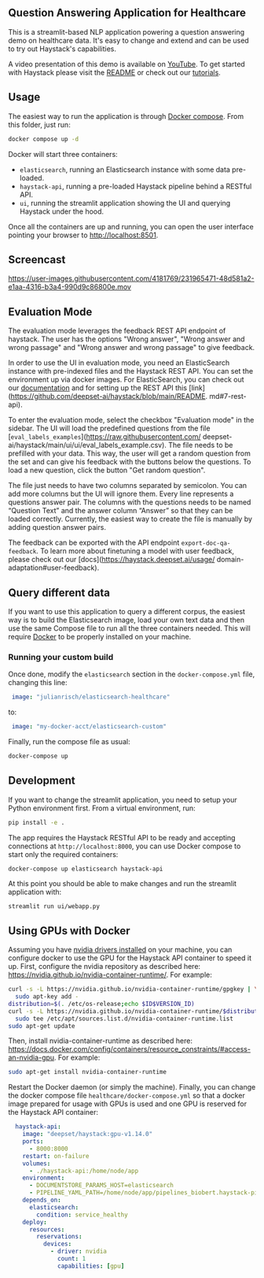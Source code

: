 ## Question Answering Application for Healthcare

This is a streamlit-based NLP application powering a question answering demo on healthcare data. It's easy to change and extend and can be used to try out Haystack's capabilities.

A video presentation of this demo is available on [YouTube](https://www.youtube.com/watch?v=pOnkGdOvYfo). To get started with Haystack please visit the [README](https://github.com/deepset-ai/haystack/tree/main#key-components) or check out our [tutorials](https://haystack.deepset.ai/tutorials/first-qa-system).

## Usage

The easiest way to run the application is through [Docker compose](https://docs.docker.com/compose/).
From this folder, just run:

```sh
docker compose up -d
```

Docker will start three containers:
- `elasticsearch`, running an Elasticsearch instance with some data pre-loaded.
- `haystack-api`, running a pre-loaded Haystack pipeline behind a RESTful API.
- `ui`, running the streamlit application showing the UI and querying Haystack under the hood.

Once all the containers are up and running, you can open the user interface pointing your
browser to [http://localhost:8501](http://localhost:8501).

## Screencast
https://user-images.githubusercontent.com/4181769/231965471-48d581a2-e1aa-4316-b3a4-990d9c86800e.mov

## Evaluation Mode

The evaluation mode leverages the feedback REST API endpoint of haystack. The user has the options
"Wrong answer", "Wrong answer and wrong passage" and "Wrong answer and wrong passage" to give
feedback.

In order to use the UI in evaluation mode, you need an ElasticSearch instance with pre-indexed files
and the Haystack REST API. You can set the environment up via docker images. For ElasticSearch, you
can check out our [documentation](https://haystack.deepset.ai/usage/document-store#initialisation)
and for setting up the REST API this [link](https://github.com/deepset-ai/haystack/blob/main/README.
md#7-rest-api).

To enter the evaluation mode, select the checkbox "Evaluation mode" in the sidebar. The UI will load
the predefined questions from the file [`eval_labels_examples`](https://raw.githubusercontent.com/
deepset-ai/haystack/main/ui/ui/eval_labels_example.csv). The file needs to be prefilled with your
data. This way, the user will get a random question from the set and can give his feedback with the
buttons below the questions. To load a new question, click the button "Get random question".

The file just needs to have two columns separated by semicolon. You can add more columns but the UI
will ignore them. Every line represents a questions answer pair. The columns with the questions needs
to be named “Question Text” and the answer column “Answer” so that they can be loaded correctly.
Currently, the easiest way to create the file is manually by adding question answer pairs.

The feedback can be exported with the API endpoint `export-doc-qa-feedback`. To learn more about
finetuning a model with user feedback, please check out our [docs](https://haystack.deepset.ai/usage/
domain-adaptation#user-feedback).

## Query different data

If you want to use this application to query a different corpus, the easiest way is to build the
Elasticsearch image, load your own text data and then use the same Compose file to run all the
three containers needed. This will require [Docker](https://docs.docker.com/get-docker/) to be
properly installed on your machine.

### Running your custom build

Once done, modify the `elasticsearch` section in the `docker-compose.yml` file, changing this line:
```yaml
 image: "julianrisch/elasticsearch-healthcare"
```

to:

```yaml
 image: "my-docker-acct/elasticsearch-custom"
```

Finally, run the compose file as usual:
```sh
docker-compose up
```

## Development

If you want to change the streamlit application, you need to setup your Python environment first.
From a virtual environment, run:
```sh
pip install -e .
```

The app requires the Haystack RESTful API to be ready and accepting connections at `http://localhost:8000`, you can use Docker compose to start only the required containers:

```sh
docker-compose up elasticsearch haystack-api
```

At this point you should be able to make changes and run the streamlit application with:

```
streamlit run ui/webapp.py
```

## Using GPUs with Docker

Assuming you have [nvidia drivers installed](https://developer.nvidia.com/cuda-downloads) on your machine, you can configure docker to use the GPU for the Haystack API container to speed it up.
First, configure the nvidia repository as described here: https://nvidia.github.io/nvidia-container-runtime/. For example:
```sh
curl -s -L https://nvidia.github.io/nvidia-container-runtime/gpgkey | \
  sudo apt-key add -
distribution=$(. /etc/os-release;echo $ID$VERSION_ID)
curl -s -L https://nvidia.github.io/nvidia-container-runtime/$distribution/nvidia-container-runtime.list | \
  sudo tee /etc/apt/sources.list.d/nvidia-container-runtime.list
sudo apt-get update
```
Then, install nvidia-container-runtime as described here: https://docs.docker.com/config/containers/resource_constraints/#access-an-nvidia-gpu.
For example:
```sh
sudo apt-get install nvidia-container-runtime
```
Restart the Docker daemon (or simply the machine).
Finally, you can change the docker compose file `healthcare/docker-compose.yml` so that a docker image prepared for usage with GPUs is used and one GPU is reserved for the Haystack API container:
```yaml
  haystack-api:
    image: "deepset/haystack:gpu-v1.14.0"
    ports:
      - 8000:8000
    restart: on-failure
    volumes:
      - ./haystack-api:/home/node/app
    environment:
      - DOCUMENTSTORE_PARAMS_HOST=elasticsearch
      - PIPELINE_YAML_PATH=/home/node/app/pipelines_biobert.haystack-pipeline.yml
    depends_on:
      elasticsearch:
        condition: service_healthy
    deploy:
      resources:
        reservations:
          devices:
            - driver: nvidia
              count: 1
              capabilities: [gpu]
```

